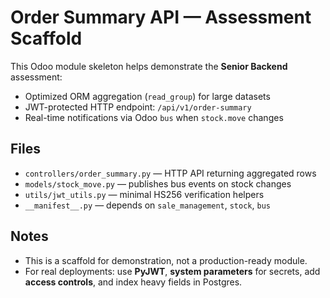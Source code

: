# Order Summary API — Assessment Scaffold

This Odoo module skeleton helps demonstrate the **Senior Backend** assessment:
- Optimized ORM aggregation (`read_group`) for large datasets
- JWT-protected HTTP endpoint: `/api/v1/order-summary`
- Real-time notifications via Odoo `bus` when `stock.move` changes

## Files
- `controllers/order_summary.py` — HTTP API returning aggregated rows
- `models/stock_move.py` — publishes bus events on stock changes
- `utils/jwt_utils.py` — minimal HS256 verification helpers
- `__manifest__.py` — depends on `sale_management`, `stock`, `bus`

## Notes
- This is a scaffold for demonstration, not a production-ready module.
- For real deployments: use **PyJWT**, **system parameters** for secrets, add **access controls**, and index heavy fields in Postgres.
